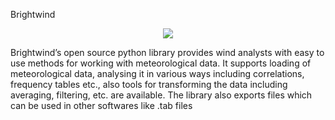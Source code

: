 Brightwind

<p align="center">
  <img src="https://github.com/brightwindanalysis/brightwind/issues/1#issue-361326189">
</p>


Brightwind’s open source python library provides wind analysts with easy to use methods for working with meteorological data. It supports loading of meteorological data, analysing it in various ways including correlations, frequency tables etc., also tools for transforming the data including averaging, filtering, etc. are available. The library also exports files which can be used in other softwares like .tab files

